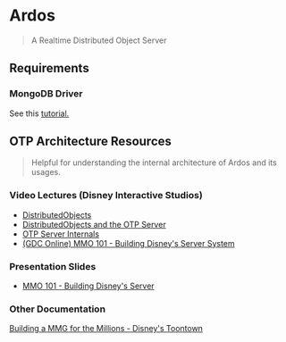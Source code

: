 # Ardos
> A Realtime Distributed Object Server

## Requirements
### MongoDB Driver

See this [tutorial.](https://www.mongodb.com/developer/products/mongodb/getting-started-mongodb-c/)

## OTP Architecture Resources
> Helpful for understanding the internal architecture of Ardos and its usages.
> 
> 
### Video Lectures (Disney Interactive Studios)
- [DistributedObjects](http://www.youtube.com/watch?v=JsgCFVpXQtQ)
- [DistributedObjects and the OTP Server](http://www.youtube.com/watch?v=r_ZP9SInPcs)
- [OTP Server Internals](http://www.youtube.com/watch?v=SzybRdxjYoA)
- [(GDC Online) MMO 101 - Building Disney's Server System](https://www.gdcvault.com/play/1013776/MMO-101-Building-Disney-s)

### Presentation Slides
- [MMO 101 - Building Disney's Server](http://twvideo01.ubm-us.net/o1/vault/gdconline10/slides/11516-MMO_101_Building_Disneys_Sever.pdf)

### Other Documentation
[Building a MMG for the Millions - Disney's Toontown](http://dl.acm.org/citation.cfm?id=950566.950589)
